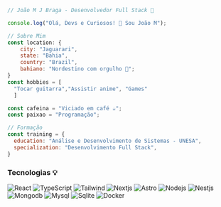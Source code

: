 ```javascript
// João M J Braga - Desenvolvedor Full Stack 🚀

console.log("Olá, Devs e Curiosos! 👋 Sou João M");

// Sobre Mim
const location: {
    city: "Jaguarari",
    state: "Bahia",
    country: "Brazil",
    bahiano: "Nordestino com orgulho 🤠";
}
const hobbies = [
  "Tocar guitarra","Assistir anime", "Games"
  ]

const cafeina = "Viciado em café ☕";
const paixao = "Programação";

// Formação
const training = {
  education: "Análise e Desenvolvimento de Sistemas - UNESA",
  specialization: "Desenvolvimento Full Stack",
}
```
### Tecnologias 💡
![React](https://img.shields.io/badge/react-%2320232a.svg?style=flat&logo=react)
![TypeScript](https://img.shields.io/badge/typescript-%2320232a.svg?style=flat&logo=typescript&logoColor=%2361DAFB)
![Tailwind](https://img.shields.io/badge/tailwindcss-%2320232a.svg?style=flat&logo=tailwindcss)
![Nextjs](https://img.shields.io/badge/next.js-%2320232a.svg?style=flat&logo=next.js)
![Astro](https://img.shields.io/badge/astro-%2320232a.svg?style=flat&logo=astro)
![Nodejs](https://img.shields.io/badge/node.js-%2320232a.svg?style=flat&logo=node.js)
![Nestjs](https://img.shields.io/badge/nestjs-%2320232a.svg?style=flat&logo=nestjs)
![Mongodb](https://img.shields.io/badge/mongodb-%2320232a.svg?style=flat&logo=mongodb)
![Mysql](https://img.shields.io/badge/mysql-%2320232a.svg?style=flat&logo=mysql&logoColor=%2361DAFB)
![Sqlite](https://img.shields.io/badge/sqlite-%2320232a.svg?style=flat&logo=sqlite)
![Docker](https://img.shields.io/badge/docker-%2320232a.svg?style=flat&logo=docker)
